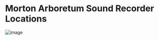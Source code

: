 # Morton Arboretum Sound Recorder Locations
![image](https://user-images.githubusercontent.com/84532371/125698213-e49b9d12-a950-4878-b0ce-1ae90fdb71ea.png)
